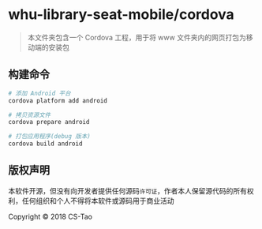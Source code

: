 # whu-library-seat-mobile/cordova

> 本文件夹包含一个 Cordova 工程，用于将 www 文件夹内的网页打包为移动端的安装包

## 构建命令

``` bash
# 添加 Android 平台
cordova platform add android

# 拷贝资源文件
cordova prepare android

# 打包应用程序(debug 版本)
cordova build android
```

## 版权声明

本软件开源，但没有向开发者提供任何源码`许可证`，作者本人保留源代码的所有权利，任何组织和个人不得将本软件或源码用于商业活动

Copyright © 2018 CS-Tao
